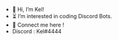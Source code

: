 - 👋 Hi, I’m Kel!
- ⏳ I’m interested in coding Discord Bots.
- 📜 Connect me here !
- Discord : Kel#4444